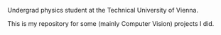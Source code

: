 Undergrad physics student at the Technical University of Vienna. 

This is my repository for some (mainly Computer Vision) projects I did. 
